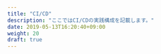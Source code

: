 ```yaml
---
title: "CI/CD"
description: "ここではCI/CDの実践構成を記載します。"
date: 2019-05-13T16:20:40+09:00
weight: 20
draft: true
---
```

<!-- descriptionがコンテンツの前に表示されます -->

<!-- コンテンツを書くときはこの下に記載ください -->



<!-- 配下タイトル一覧がコンテンツの後に表示されます -->